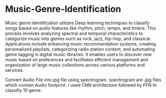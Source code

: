 # Music-Genre-Identification
Music genre identification utilizes Deep learning techniques to classify songs based on audio features like rhythm, pitch, tempo, and timbre. This process involves analyzing spectral and temporal characteristics to categorize music into genres such as rock, jazz, hip-hop, and classical. Applications include enhancing music recommendation systems, creating personalized playlists, categorizing radio station content, and automating genre tagging in digital music libraries. It enables users to discover new music based on preferences and facilitates efficient management and organization of large music collections across various platforms and services.

Convert Audio File into jpg file using spectrogram. spectrogram are .jpg files which contain Audio footprint. I used CNN architecture followed by FFN to classifiy 10 genre. 
